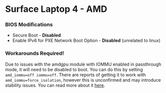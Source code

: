 # Surface Laptop 4 - AMD

### BIOS Modifications
- Secure Boot - **Disabled**
- Enable IPv6 for PXE Network Boot Option - **Disabled** (unrelated to linux)

### Workarounds Required!
Due to issues with the amdgpu module with IOMMU enabled in passthrough mode, it will need to be disabled to boot. You can do this by setting `amd_iommu=off iommu=off`. There are reports of getting it to work with `amd_iommu=force_isolation`, however this is unconfirmed and may introduce stability issues. You can read more about it [here](https://github.com/linux-surface/linux-surface/wiki/Surface-Laptop-4#screen-freezes-with-corruption-on-boot).